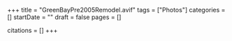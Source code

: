 +++
title = "GreenBayPre2005Remodel.avif"
tags = ["Photos"]
categories = []
startDate = ""
draft = false
pages = []

citations = []
+++
